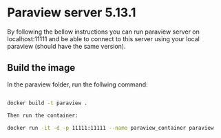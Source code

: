 # Paraview server 5.13.1

By following the bellow instructions you can run paraview server on localhost:11111 and be able to connect to this server using 
your local paraview (should have the same version).

## Build the image
In the paraview folder, run the follwing command:
```bash

docker build -t paraview .
```
```bash
Then run the container:

docker run -it -d -p 11111:11111 --name paraview_container paraview

```
